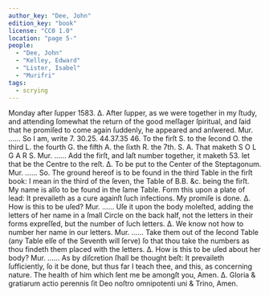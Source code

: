 ```yaml
---
author_key: "Dee, John"
edition_key: "book"
license: "CC0 1.0"
location: "page 5-"
people:
  - "Dee, John"
  - "Kelley, Edward"
  - "Lister, Isabel"
  - "Murifri"
tags:
  - scrying
---
```

Monday after ſupper 1583.
Δ. After ſupper, as we were together in my ſtudy, and attending ſomewhat the return of
the good meſſager ſpiritual, and ſaid that he promiſed to come again ſuddenly, he appeared
and anſwered.
Mur. …… So I am, write 7. 30.25. 44.37.35 46.
To the firſt S. to the ſecond O. the third L. the fourth G. the fifth A. the ſixth R. the 7th. S.
A. That maketh S O L G A R S.
Mur. …… Add the firſt, and laſt number together, it maketh 53. let that be the Centre to the reſt.
Δ. To be put to the Center of the Steptagonum.
Mur. …… So. The ground hereof is to be found in the third Table in the firſt book: I mean in
the third of the ſeven, the Table of B.B. &c. being the firſt.
My name is alſo to be found in the ſame Table.
Form this upon a plate of lead: It prevaileth as a cure againſt ſuch infections.  My promiſe
is done.
Δ. How is this to be uſed?
Mur. …… Uſe it upon the body moleſted, adding the letters of her name in a ſmall Circle on the
back half, not the letters in their forms expreſſed, but the number of ſuch letters.
Δ. We know not how to number her name in our letters.
Mur. …… Take them out of the ſecond Table (any Table elſe of the Seventh will ſerve) ſo that
thou take the numbers as thou findeth them placed with the letters.
Δ. How is this to be uſed about her body?
Mur. …… As by diſcretion ſhall be thought beſt: It prevaileth ſufficiently, ſo it be done, but thus
far I teach thee, and this, as concerning nature.
The health of him which ſent me be amongſt you, Amen.
Δ. Gloria & gratiarum actio perennis ſit Deo noſtro omnipotenti uni & Trino, Amen.
